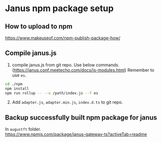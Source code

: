 # Janus npm package setup

## How to upload to npm
https://www.makeuseof.com/npm-publish-package-how/

## Compile janus.js

1. compile janus.js from git repo. Use below commands. (https://janus.conf.meetecho.com/docs/js-modules.html)
    Remember to use `es`.
```bash
cd ./npm
npm install
npm run rollup -- --o /path/index.js --f es
```

2. Add `adapter.js`, `adapter.min.js`, `index.d.ts` to git repo.

## Backup successfully built npm package for janus
In `augustft` folder.  
https://www.npmjs.com/package/janus-gateway-ts?activeTab=readme

